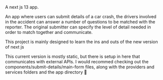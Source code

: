A next js 13 app.

An app where users can submit details of a car crash, the drivers involved in the accident can answer a number of questions to be matched with the reporter.
The original submitter can specify the level of detail needed in order to match together and communicate.

This project is mainly designed to learn the ins and outs of the new version of next js

This current version is mostly static, but there is setup in here that communicates with external APIs.
I would recommed checking out the components/submit-details/main-form files, along with the providers and services folders and the app directory 🚀
